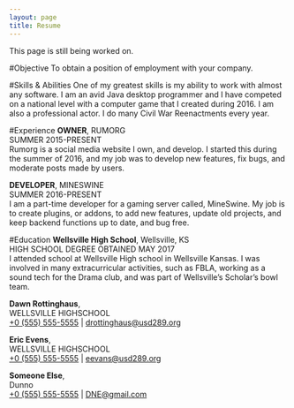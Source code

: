 ```yaml
---
layout: page
title: Resume
---
```


<div class="message">
  This page is still being worked on.
</div>

#Objective
To obtain a position of employment with your company.

#Skills & Abilities
One of my greatest skills is my ability to work with almost any software. I am an avid Java desktop programmer and I have competed on a national level with a computer game that I created during 2016. I am also a professional actor. I do many Civil War Reenactments every year.

#Experience
<b>OWNER</b>, RUMORG<br>
<span>SUMMER 2015-PRESENT</span><br>
Rumorg is a social media website I own, and develop. I started this during the summer of 2016, and my job was to develop new features, fix bugs, and moderate posts made by users.

<b>DEVELOPER</b>, MINESWINE<br>
<span>SUMMER 2016-PRESENT</span><br>
I am a part-time developer for a gaming server called, MineSwine. My job is to create plugins, or addons, to add new features, update old projects, and keep backend functions up to date, and bug free.

#Education
<b>Wellsville High School</b>, Wellsville, KS<br>
<span>HIGH SCHOOL DEGREE OBTAINED MAY 2017</span><br>
I attended school at Wellsville High school in Wellsville Kansas. I was involved in many extracurricular activities, such as FBLA, working as a sound tech for the Drama club, and was part of Wellsville’s Scholar’s bowl team.

<b>Dawn Rottinghaus</b>,<br>
WELLSVILLE HIGHSCHOOL<br>
[+0 (555) 555-5555]() | [drottinghaus@usd289.org](mailto:drottinghaus@usd289.org)

<b>Eric Evens</b>,<br>
WELLSVILLE HIGHSCHOOL<br>
[+0 (555) 555-5555]() | [eevans@usd289.org](mailto:eevans@usd289.org)

<b>Someone Else</b>,<br>
Dunno<br>
[+0 (555) 555-5555]() | [DNE@gmail.com](mailto:DNE@gmail.com)


